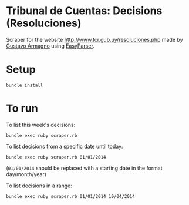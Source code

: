 Tribunal de Cuentas: Decisions (Resoluciones)
=============================================

Scraper for the website http://www.tcr.gub.uy/resoluciones.php made by [Gustavo Armagno](http://github.com/gusaaaaa/) using [EasyParser](http://github.com/gusaaaaa/easyparser).

Setup
=====

```
bundle install
```

To run
======

To list this week's decisions:

```
bundle exec ruby scraper.rb
```

To list decisions from a specific date until today:

```
bundle exec ruby scraper.rb 01/01/2014
```

(```01/01/2014``` should be replaced with a starting date in the format day/month/year)

To list decisions in a range:

```
bundle exec ruby scraper.rb 01/01/2014 10/04/2014
```


